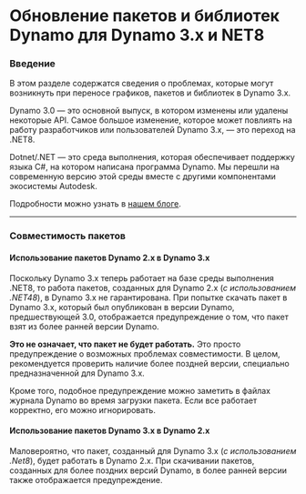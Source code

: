 # Обновление пакетов и библиотек Dynamo для Dynamo 3.x и NET8

### Введение <a href="#introduction" id="introduction"></a>

В этом разделе содержатся сведения о проблемах, которые могут возникнуть при переносе графиков, пакетов и библиотек в Dynamo 3.x.

Dynamo 3.0 — это основной выпуск, в котором изменены или удалены некоторые API. Самое большое изменение, которое может повлиять на работу разработчиков или пользователей Dynamo 3.x, — это переход на .NET8.

Dotnet/.NET — это среда выполнения, которая обеспечивает поддержку языка C#, на котором написана программа Dynamo. Мы перешли на современную версию этой среды вместе с другими компонентами экосистемы Autodesk.

Подробности можно узнать в [нашем блоге](https://dynamobim.org/dynamo-on-net-8/).
***

### Совместимость пакетов <a href="#package-compatibility" id="package-compatibility"></a>

#### Использование пакетов Dynamo 2.x в Dynamo 3.x 
Поскольку Dynamo 3.x теперь работает на базе среды выполнения .NET8, то работа пакетов, созданных для Dynamo 2.x (*с использованием .NET48*), в Dynamo 3.x не гарантирована. При попытке скачать пакет в Dynamo 3.x, который был опубликован в версии Dynamo, предшествующей 3.0, отображается предупреждение о том, что пакет взят из более ранней версии Dynamo. 

**Это не означает, что пакет не будет работать.** Это просто предупреждение о возможных проблемах совместимости. В целом, рекомендуется проверить наличие более поздней версии, специально предназначенной для Dynamo 3.x.

Кроме того, подобное предупреждение можно заметить в файлах журнала Dynamo во время загрузки пакета. Если все работает корректно, его можно игнорировать.

#### Использование пакетов Dynamo 3.x в Dynamo 2.x 

Маловероятно, что пакет, созданный для Dynamo 3.x (*с использованием .Net8*), будет работать в Dynamo 2.x. При скачивании пакетов, созданных для более поздних версий Dynamo, в более ранней версии также отображается предупреждение.


